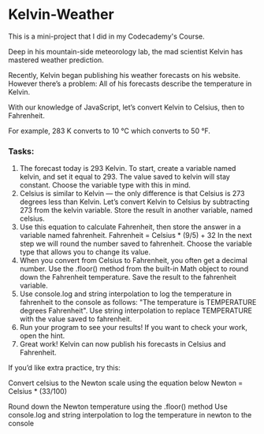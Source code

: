 # Kelvin-Weather
This is a mini-project that I did in my Codecademy's Course.

Deep in his mountain-side meteorology lab, the mad scientist Kelvin has mastered weather prediction.

Recently, Kelvin began publishing his weather forecasts on his website. However there’s a problem: All of his forecasts describe the temperature in Kelvin.

With our knowledge of JavaScript, let’s convert Kelvin to Celsius, then to Fahrenheit.

For example, 283 K converts to 10 °C which converts to 50 °F.


### Tasks:
1. The forecast today is 293 Kelvin. To start, create a variable named kelvin, and set it equal to 293. The value saved to kelvin will stay constant. Choose the variable type with this in mind.
2. Celsius is similar to Kelvin — the only difference is that Celsius is 273 degrees less than Kelvin. Let’s convert Kelvin to Celsius by subtracting 273 from the kelvin variable. Store the result in another variable, named celsius.
3. Use this equation to calculate Fahrenheit, then store the answer in a variable named fahrenheit.
Fahrenheit = Celsius * (9/5) + 32
In the next step we will round the number saved to fahrenheit. Choose the variable type that allows you to change its value.
4. When you convert from Celsius to Fahrenheit, you often get a decimal number. Use the .floor() method from the built-in Math object to round down the Fahrenheit temperature. Save the result to the fahrenheit variable.
5. Use console.log and string interpolation to log the temperature in fahrenheit to the console as follows: "The temperature is TEMPERATURE degrees Fahrenheit". Use string interpolation to replace TEMPERATURE with the value saved to fahrenheit.
6. Run your program to see your results! If you want to check your work, open the hint.
7. Great work! Kelvin can now publish his forecasts in Celsius and Fahrenheit.

If you’d like extra practice, try this:

Convert celsius to the Newton scale using the equation below
Newton = Celsius * (33/100)

Round down the Newton temperature using the .floor() method
Use console.log and string interpolation to log the temperature in newton to the console
